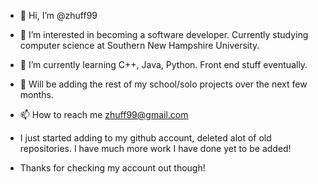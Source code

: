 - 👋 Hi, I’m @zhuff99
- 👀 I’m interested in becoming a software developer. Currently studying computer science at Southern New Hampshire University.
- 🌱 I’m currently learning C++, Java, Python. Front end stuff eventually.
- 💞️ Will be adding the rest of my school/solo projects over the next few months.
- 📫 How to reach me zhuff99@gmail.com

- I just started adding to my github account, deleted alot of old repositories. I have much more work I have done yet to be added! 
- Thanks for checking my account out though!
